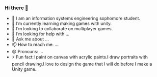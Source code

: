 ### Hi there 👋

- 🔭 I am an information systems engineering sophomore student.
- 🌱 I’m currently learning making games with unity.
- 👯 I’m looking to collaborate on multiplayer games.
- 🤔 I’m looking for help with ...
- 💬 Ask me about ...
- 📫 How to reach me: ...
- 😄 Pronouns: ...
- ⚡ Fun fact:I paint on canvas with acrylic paints.I draw portraits with pencil drawing.I love to design the game that I will do before I make a Unity game.
